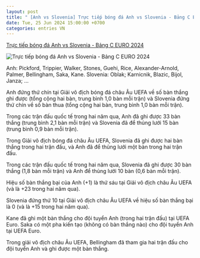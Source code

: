 ```yaml
---
layout: post
title: " [Anh vs Slovenia] Trực tiếp bóng đá Anh vs Slovenia - Bảng C EURO 2024"
date: Tue, 25 Jun 2024 15:00:00 +0700
categories: entries VN
---
```

[Trực tiếp bóng đá Anh vs Slovenia - Bảng C EURO 2024](https://vietnamnet.vn/truc-tiep-bong-da-anh-vs-slovenia-bang-c-euro-2024-2295255.html)

![Trực tiếp bóng đá Anh vs Slovenia - Bảng C EURO 2024](https://static-images.vnncdn.net/vps_images_publish/000001/000003/2024/6/25/truc-tiep-bong-da-anh-vs-slovenia-bang-c-euro-2024-3292.jpg?width=0&s=LFUhmnDkqcZYjfFk15KDxA)

Anh: Pickford, Trippier, Walker, Stones, Guehi, Rice, Alexander-Arnold, Palmer, Bellingham, Saka, Kane. Slovenia: Oblak; Karnicnik, Blazic, Bijol, Janza; ...

Anh đứng thứ chín tại Giải vô địch bóng đá châu Âu UEFA về số bàn thắng ghi được (tổng cộng hai bàn, trung bình 1,0 bàn mỗi trận) và Slovenia đứng thứ chín về số bàn thua (tổng cộng hai bàn, trung bình 1,0 bàn mỗi trận).

Trong các trận đấu quốc tế trong hai năm qua, Anh đã ghi được 33 bàn thắng (trung bình 2,1 bàn mỗi trận) và Slovenia đã để thủng lưới 15 bàn (trung bình 0,9 bàn mỗi trận).

Trong Giải vô địch bóng đá châu Âu UEFA, Slovenia đã ghi được hai bàn thắng trong hai trận đấu, và Anh đã để thủng lưới một bàn trong hai trận đấu.

Trong các trận đấu quốc tế trong hai năm qua, Slovenia đã ghi được 30 bàn thắng (1,8 bàn mỗi trận) và Anh để thủng lưới 10 bàn (0,6 bàn mỗi trận).

Hiệu số bàn thắng bại của Anh (+1) là thứ sáu tại Giải vô địch châu Âu UEFA (và là +23 trong hai năm qua).

Slovenia đứng thứ 10 tại Giải vô địch châu Âu UEFA về hiệu số bàn thắng bại là 0 (và là +15 trong hai năm qua).

Kane đã ghi một bàn thắng cho đội tuyển Anh (trong hai trận đấu) tại UEFA Euro. Saka có một pha kiến ​​tạo (không có bàn thắng nào) cho đội tuyển Anh tại UEFA Euro.

Trong giải vô địch châu Âu UEFA, Bellingham đã tham gia hai trận đấu cho đội tuyển Anh và ghi được một bàn thắng.


